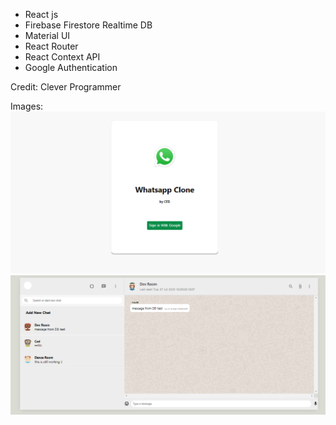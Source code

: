 - React js
- Firebase Firestore Realtime DB
- Material UI
- React Router
- React Context API
- Google Authentication

Credit: Clever Programmer

Images:
<img src="public/whatsapp1.png" />
<img src="public/whatsapp2.png" />
